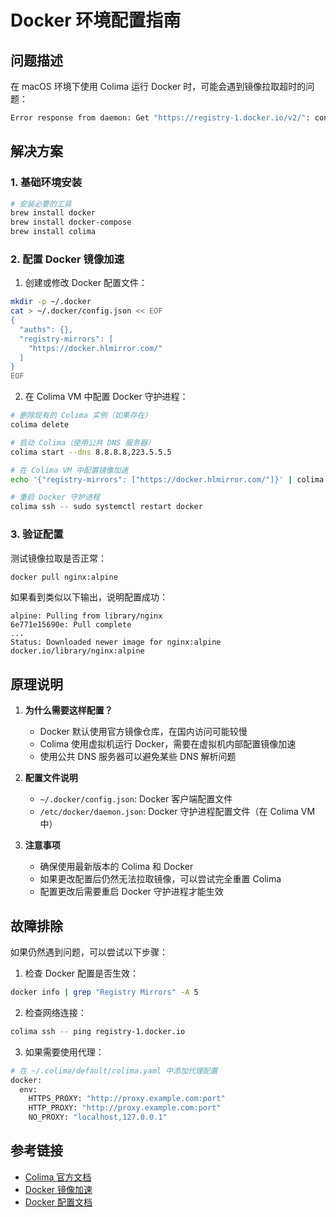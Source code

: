 # Docker 环境配置指南

## 问题描述

在 macOS 环境下使用 Colima 运行 Docker 时，可能会遇到镜像拉取超时的问题：
```bash
Error response from daemon: Get "https://registry-1.docker.io/v2/": context deadline exceeded
```

## 解决方案

### 1. 基础环境安装

```bash
# 安装必要的工具
brew install docker
brew install docker-compose
brew install colima
```

### 2. 配置 Docker 镜像加速

1. 创建或修改 Docker 配置文件：
```bash
mkdir -p ~/.docker
cat > ~/.docker/config.json << EOF
{
  "auths": {},
  "registry-mirrors": [
    "https://docker.hlmirror.com/"
  ]
}
EOF
```

2. 在 Colima VM 中配置 Docker 守护进程：
```bash
# 删除现有的 Colima 实例（如果存在）
colima delete

# 启动 Colima（使用公共 DNS 服务器）
colima start --dns 8.8.8.8,223.5.5.5

# 在 Colima VM 中配置镜像加速
echo '{"registry-mirrors": ["https://docker.hlmirror.com/"]}' | colima ssh -- sudo tee /etc/docker/daemon.json

# 重启 Docker 守护进程
colima ssh -- sudo systemctl restart docker
```

### 3. 验证配置

测试镜像拉取是否正常：
```bash
docker pull nginx:alpine
```

如果看到类似以下输出，说明配置成功：
```
alpine: Pulling from library/nginx
6e771e15690e: Pull complete 
...
Status: Downloaded newer image for nginx:alpine
docker.io/library/nginx:alpine
```

## 原理说明

1. **为什么需要这样配置？**
   - Docker 默认使用官方镜像仓库，在国内访问可能较慢
   - Colima 使用虚拟机运行 Docker，需要在虚拟机内部配置镜像加速
   - 使用公共 DNS 服务器可以避免某些 DNS 解析问题

2. **配置文件说明**
   - `~/.docker/config.json`: Docker 客户端配置文件
   - `/etc/docker/daemon.json`: Docker 守护进程配置文件（在 Colima VM 中）

3. **注意事项**
   - 确保使用最新版本的 Colima 和 Docker
   - 如果更改配置后仍然无法拉取镜像，可以尝试完全重置 Colima
   - 配置更改后需要重启 Docker 守护进程才能生效

## 故障排除

如果仍然遇到问题，可以尝试以下步骤：

1. 检查 Docker 配置是否生效：
```bash
docker info | grep "Registry Mirrors" -A 5
```

2. 检查网络连接：
```bash
colima ssh -- ping registry-1.docker.io
```

3. 如果需要使用代理：
```bash
# 在 ~/.colima/default/colima.yaml 中添加代理配置
docker:
  env:
    HTTPS_PROXY: "http://proxy.example.com:port"
    HTTP_PROXY: "http://proxy.example.com:port"
    NO_PROXY: "localhost,127.0.0.1"
```

## 参考链接

- [Colima 官方文档](https://github.com/abiosoft/colima)
- [Docker 镜像加速](https://docker.hlmirror.com/)
- [Docker 配置文档](https://docs.docker.com/config/daemon/) 